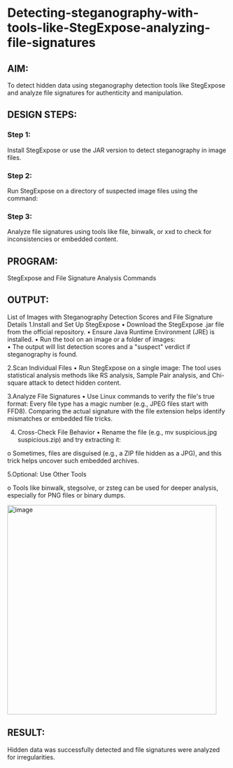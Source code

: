 # Detecting-steganography-with-tools-like-StegExpose-analyzing-file-signatures
## AIM:
To detect hidden data using steganography detection tools like StegExpose and analyze file signatures for authenticity and manipulation.

## DESIGN STEPS:
### Step 1:
Install StegExpose or use the JAR version to detect steganography in image files.

### Step 2:
Run StegExpose on a directory of suspected image files using the command:

### Step 3:
Analyze file signatures using tools like file, binwalk, or xxd to check for inconsistencies or embedded content.

## PROGRAM:
StegExpose and File Signature Analysis Commands

## OUTPUT:
List of Images with Steganography Detection Scores and File Signature Details
1.Install and Set Up StegExpose • Download the StegExpose .jar file from the official repository. • Ensure Java Runtime Environment (JRE) is installed. • Run the tool on an image or a folder of images:\
• The output will list detection scores and a "suspect" verdict if steganography is found.

2.Scan Individual Files • Run StegExpose on a single image:
The tool uses statistical analysis methods like RS analysis, Sample Pair analysis, and Chi-square attack to detect hidden content.

3.Analyze File Signatures • Use Linux commands to verify the file's true format:
Every file type has a magic number (e.g., JPEG files start with FFD8). Comparing the actual signature with the file extension helps identify mismatches or embedded file tricks.

4. Cross-Check File Behavior • Rename the file (e.g., mv suspicious.jpg suspicious.zip) and try extracting it:

o Sometimes, files are disguised (e.g., a ZIP file hidden as a JPG), and this trick helps uncover such embedded archives.

5.Optional: Use Other Tools


o Tools like binwalk, stegsolve, or zsteg can be used for deeper analysis, especially for PNG files or binary dumps.


<img width="478" alt="image" src="https://github.com/user-attachments/assets/51e0bcad-b689-48cb-bccf-c8afc4bf2b19" />





## RESULT:
Hidden data was successfully detected and file signatures were analyzed for irregularities.
